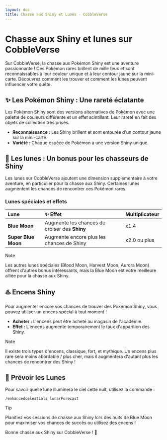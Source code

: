 ```yaml
---
layout: doc
title: Chasse aux Shiny et Lunes - CobbleVerse
---
```


# Chasse aux Shiny et lunes sur CobbleVerse 

Sur CobbleVerse, la chasse aux Pokémon Shiny est une aventure passionnante ! Ces Pokémon rares brillent de mille feux et sont reconnaissables à leur couleur unique et à leur contour jaune sur la mini-carte. Découvrez comment les trouver et comment les lunes peuvent influencer votre quête.

## ✨ Les Pokémon Shiny : Une rareté éclatante 

Les Pokémon Shiny sont des versions alternatives de Pokémon avec une palette de couleurs différente et un effet scintillant. Leur rareté en fait des objets de collection très prisés.

* **Reconnaissance :** Les Shiny brillent et sont entourés d'un contour jaune sur la mini-carte.
* **Variété :** Chaque espèce de Pokémon a une version Shiny unique.

## 🌙 Les lunes : Un bonus pour les chasseurs de Shiny 

Les lunes sur CobbleVerse ajoutent une dimension supplémentaire à votre aventure, en particulier pour la chasse aux Shiny. Certaines lunes augmentent les chances de rencontrer ces Pokémon rares.

### Lunes spéciales et effets 

|  **Lune** | ✨ **Effet** |  **Multiplicateur** |
| :------------------ | :--------------------------------------------- | :---------------------- |
|  **Blue Moon** | Augmente les chances de croiser des **Shiny** | x1.4                   |
|  **Super Blue Moon** | Augmente encore plus les chances de Shiny | x2.0 ou plus |

> [!NOTE]
> Les autres lunes spéciales (Blood Moon, Harvest Moon, Aurora Moon) offrent d'autres bonus intéressants, mais la Blue Moon est votre meilleure alliée pour la chasse aux Shiny.

## ♨️ Encens Shiny 

Pour augmenter encore vos chances de trouver des Pokémon Shiny, vous pouvez utiliser un encens spécial à tout moment !

* **Acheter :** L'encens peut être acheté au magasin de l'académie.
* **Effet :** L'encens augmente temporairement le taux d'apparition des Shiny.

> [!NOTE]
> Il existe trois types d'encens, classique, fort, et mythique. Un encens plus rare sera moins abordable / plus cher, mais il augmentera d'autant plus les chances de rencontrer des Shiny !

## 📆 Prévoir les Lunes 

Pour savoir quelle lune illuminera le ciel cette nuit, utilisez la commande :
```
/enhancedcelestials lunarForecast
```
> [!TIP]
> Planifiez vos sessions de chasse aux Shiny lors des nuits de Blue Moon pour maximiser vos chances de succès ou utilisez des encens !

Bonne chasse aux Shiny sur CobbleVerse ! 🚀